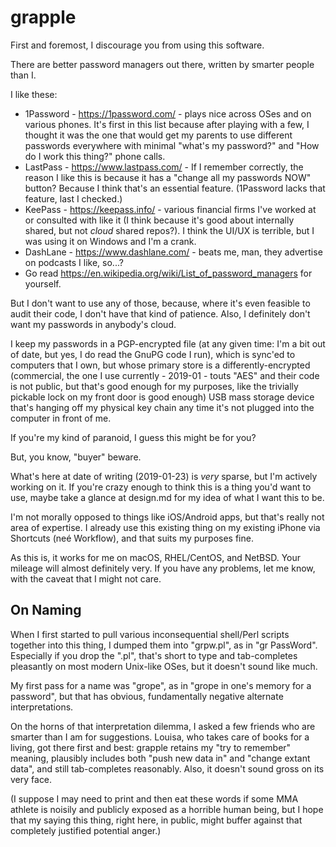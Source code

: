 # grapple

First and foremost, I discourage you from using this software.

There are better password managers out there, written by smarter
people than I.

I like these:

* 1Password - https://1password.com/ - plays nice across OSes and
on various phones. It's first in this list because after playing
with a few, I thought it was the one that would get my parents to
use different passwords everywhere with minimal "what's my password?"
and "How do I work this thing?" phone calls.
* LastPass - https://www.lastpass.com/ - If I remember correctly,
the reason I like this is because it has a "change all my passwords
NOW" button? Because I think that's an essential feature. (1Password
lacks that feature, last I checked.)
* KeePass - https://keepass.info/ - various financial firms I've
worked at or consulted with like it (I think because it's good about
internally shared, but not *cloud* shared repos?). I think the UI/UX
is terrible, but I was using it on Windows and I'm a crank.
* DashLane - https://www.dashlane.com/ - beats me, man, they advertise
on podcasts I like, so...?
* Go read https://en.wikipedia.org/wiki/List_of_password_managers
for yourself.

But I don't want to use any of those, because, where it's even
feasible to audit their code, I don't have that kind of patience.
Also, I definitely don't want my passwords in anybody's cloud.

I keep my passwords in a PGP-encrypted file (at any given time: I'm
a bit out of date, but yes, I do read the GnuPG code I run), which
is sync'ed to computers that I own, but whose primary store is a
differently-encrypted (commercial, the one I use
currently - 2019-01 - touts "AES" and their code is not public, but
that's good enough for my purposes, like the trivially pickable
lock on my front door is good enough) USB mass storage device that's
hanging off my physical key chain any time it's not plugged into
the computer in front of me.

If you're my kind of paranoid, I guess this might be for you?

But, you know, "buyer" beware.

What's here at date of writing (2019-01-23) is *very* sparse, but
I'm actively working on it. If you're crazy enough to think this is
a thing you'd want to use, maybe take a glance at design.md for my
idea of what I want this to be.

I'm not morally opposed to things like iOS/Android apps, but that's
really not area of expertise. I already use this existing thing on my
existing iPhone via Shortcuts (neé Workflow), and that suits my
purposes fine.

As this is, it works for me on macOS, RHEL/CentOS, and NetBSD. Your
mileage will almost definitely very. If you have any problems, let
me know, with the caveat that I might not care.

## On Naming

When I first started to pull various inconsequential shell/Perl
scripts together into this thing, I dumped them into "grpw.pl", as
in "gr PassWord". Especially if you drop the ".pl", that's short to
type and tab-completes pleasantly on most modern Unix-like OSes, but
it doesn't sound like much.

My first pass for a name was "grope", as in "grope in one's memory
for a password", but that has obvious, fundamentally negative
alternate interpretations.

On the horns of that interpretation dilemma, I asked a few friends
who are smarter than I am for suggestions. Louisa, who takes care of
books for a living, got there first and best: grapple retains my "try to
remember" meaning, plausibly includes both "push new data in" and
"change extant data", and still tab-completes reasonably. Also, it
doesn't sound gross on its very face.

(I suppose I may need to print and then eat these words if some MMA
athlete is noisily and publicly exposed as a horrible human being,
but I hope that my saying this thing, right here, in public, might
buffer against that completely justified potential anger.)
